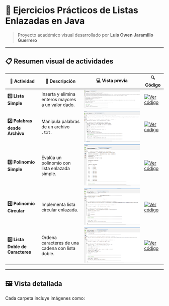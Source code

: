 # 🧮 Ejercicios Prácticos de Listas Enlazadas en Java

> Proyecto académico visual desarrollado por **Luis Owen Jaramillo Guerrero**

---

## 📋 Resumen visual de actividades

| 🧩 Actividad | 🎯 Descripción | 💻 Vista previa | 🔍 Código |
|--------------|----------------|----------------|-----------|
| **1️⃣ Lista Simple** | Inserta y elimina enteros mayores a un valor dado. | <img src="Actividad01_ListaSimple/Captura de pantalla 2025-10-21 212417.png" width="900"/> | [![Ver código](https://img.shields.io/badge/Ver_Código-007ACC?style=for-the-badge&logo=java&logoColor=white)](./Actividad01_ListaSimple) |
| **2️⃣ Palabras desde Archivo** | Manipula palabras de un archivo `.txt`. | <img src="Actividad02_ListaPalabrasArchivo/Captura de pantalla 2025-10-21 212507.png" width="540"/> | [![Ver código](https://img.shields.io/badge/Ver_Código-007ACC?style=for-the-badge&logo=java&logoColor=white)](./Actividad02_ListaPalabrasArchivo) |
| **3️⃣ Polinomio Simple** | Evalúa un polinomio con lista enlazada simple. | <img src="Actividad03_PolinomioListaSimple/Captura de pantalla 2025-10-21 213024.png" width="540"/> | [![Ver código](https://img.shields.io/badge/Ver_Código-007ACC?style=for-the-badge&logo=java&logoColor=white)](./Actividad03_PolinomioListaSimple) |
| **4️⃣ Polinomio Circular** | Implementa lista circular enlazada. | <img src="Actividad04_PolinomioListaCircular/Captura de pantalla 2025-10-21 213205.png" width="540"/> | [![Ver código](https://img.shields.io/badge/Ver_Código-007ACC?style=for-the-badge&logo=java&logoColor=white)](./Actividad04_PolinomioListaCircular) |
| **5️⃣ Lista Doble de Caracteres** | Ordena caracteres de una cadena con lista doble. | <img src="Actividad05_ListaDobleCaracteres/Captura de pantalla 2025-10-21 213614.png" width="540"/> | [![Ver código](https://img.shields.io/badge/Ver_Código-007ACC?style=for-the-badge&logo=java&logoColor=white)](./Actividad05_ListaDobleCaracteres) |

---

## 🖼️ Vista detallada

Cada carpeta incluye imágenes como:

